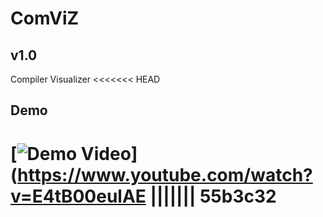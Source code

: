 # ComViZ
## v1.0

Compiler Visualizer
<<<<<<< HEAD

## Demo
[![Demo Video](https://j.gifs.com/JymVGy.gif)](https://www.youtube.com/watch?v=E4tB00eulAE
||||||| 55b3c32
=======

